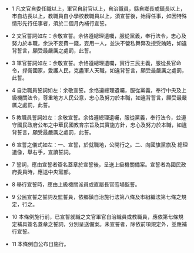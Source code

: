 * 1 凡文官自委任職以上，軍官自尉官以上，自治職員，縣自鄉長或鎮長以上，市自坊長以上，教職員自小學校教職員以上，須宣誓後，始得任事，如因特殊情形先行任事者，須於二個月內補行宣誓。

* 2 文官誓詞如左：余敬宣誓。余恪遵總理遺囑，服從黨義，奉行法令，忠心及努力於本職，余決不妄費一錢，妄用一人，並決不營私舞弊及授受賄賂，如違背誓言，願受最嚴厲之處罰，此誓。

* 3 軍官誓詞如左：余敬宣誓。余恪遵總理遺囑，實行三民主義，服從長官命令，捍衛國家，愛護人民，克盡軍人天職，如違背誓言，願受最嚴厲之處罰，此誓。

* 4 自治職員誓詞如左：余敬宣誓。余恪遵總理遺囑，服從黨義，奉行中央及上級機關法令，尊重地方人民公意，忠心及努力於本職，如違背誓言，願受最嚴厲之處罰，此誓。

* 5 教職員誓詞如左：余敬宣誓。余恪遵總理遺囑，服從黨義，奉行法令，並遵守國民政府公布之中華民國教育宗旨及其實施方針，忠心及努力於本職，如違背誓言，願受最嚴厲之處罰，此誓。

* 6 宣誓之儀式如左：一、宣誓，於就職地，公開行之。二、向國旗黨旗及 總理遺像，舉右手，宣讀誓詞。

* 7 誓詞，應由宣誓者簽名蓋章於宣誓後，呈送上級機關備案。宣誓者為國民政府委員時，應送中央黨部。

* 8 舉行宣誓時，應由上級機關派員或直屬長官蒞場監誓。

* 9 公民宣誓之誓詞及監誓員，依鄉鎮自治施行法第八條及市組織法第七條之規定，行之。

* 10 本條例施行前，已宣誓就職之文官軍官自治職員或教職員，應依第七條規定補具簽名蓋章之誓詞，分別呈送備案。未宣誓者，除依前項規定外，並應補行宣誓。

* 11 本條例自公布日施行。

